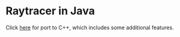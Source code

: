 # Raytracer in Java

Click [here](https://github.com/XikaiZhao/ray-tracer) for port to C++, which includes some additional features.
